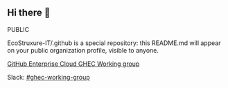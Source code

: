## Hi there 👋

PUBLIC

<!--

**Here are some ideas to get you started:**

🙋‍♀️ A short introduction - what is your organization all about?
🌈 Contribution guidelines - how can the community get involved?
👩‍💻 Useful resources - where can the community find your docs? Is there anything else the community should know?
🍿 Fun facts - what does your team eat for breakfast?
🧙 Remember, you can do mighty things with the power of [Markdown](https://docs.github.com/github/writing-on-github/getting-started-with-writing-and-formatting-on-github/basic-writing-and-formatting-syntax)
-->

EcoStruxure-IT/.github is a special repository: this README.md will appear on your public organization profile, visible to anyone.


[GitHub Enterprise Cloud GHEC Working group]( https://se-ivan.atlassian.net/wiki/spaces/IVAN/pages/4067786795/GitHub+Enterprise+Cloud+GHEC+Working+group)

Slack:  [#ghec-working-group](https://itbsoftware.slack.com/archives/C064Y0CDGLD)
